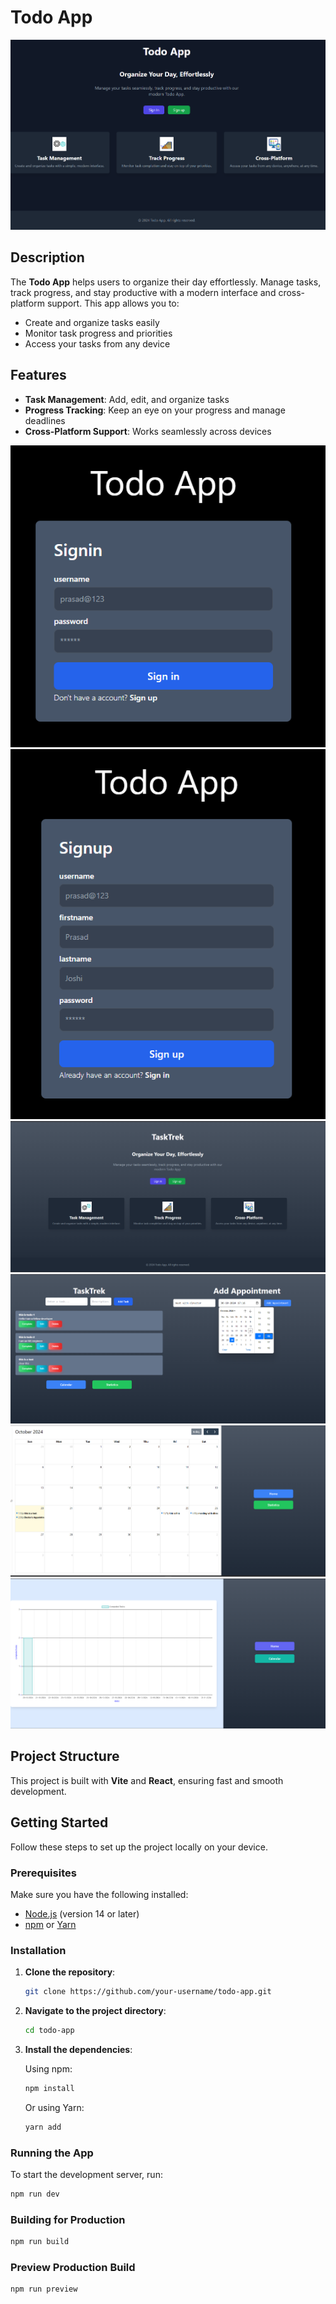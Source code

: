 # Todo App

![landing](image.png)

## Description

The **Todo App** helps users to organize their day effortlessly. Manage tasks, track progress, and stay productive with a modern interface and cross-platform support. This app allows you to:
- Create and organize tasks easily
- Monitor task progress and priorities
- Access your tasks from any device

## Features

- **Task Management**: Add, edit, and organize tasks
- **Progress Tracking**: Keep an eye on your progress and manage deadlines
- **Cross-Platform Support**: Works seamlessly across devices

![signin](image-1.png)
![signup](image-2.png)
![landing](image-3.png)
![homepage](image-4.png)
![calendar](image-5.png)
![statistics](image-6.png)

## Project Structure

This project is built with **Vite** and **React**, ensuring fast and smooth development.


## Getting Started

Follow these steps to set up the project locally on your device.

### Prerequisites

Make sure you have the following installed:

- [Node.js](https://nodejs.org/) (version 14 or later)
- [npm](https://www.npmjs.com/) or [Yarn](https://yarnpkg.com/)

### Installation

1. **Clone the repository**:

    ```bash
    git clone https://github.com/your-username/todo-app.git
    ```

2. **Navigate to the project directory**:

    ```bash
    cd todo-app
    ```

3. **Install the dependencies**:

    Using npm:

    ```bash
    npm install
    ```

    Or using Yarn:

    ```bash
    yarn add
    ```

### Running the App

To start the development server, run:

```bash
npm run dev
```

### Building for Production

```bash
npm run build
```

### Preview Production Build

```bash
npm run preview
```



